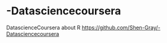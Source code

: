 # -Datasciencecoursera
DatascienceCoursera about R
https://github.com/Shen-Gray/-Datasciencecoursera
